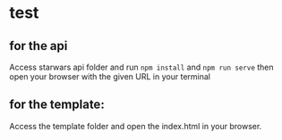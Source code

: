 # test

## for the api
Access starwars api folder and run `npm install` and `npm run serve` then open your browser with the given URL in your terminal

## for the template:
Access the template folder and open the index.html in your browser.
